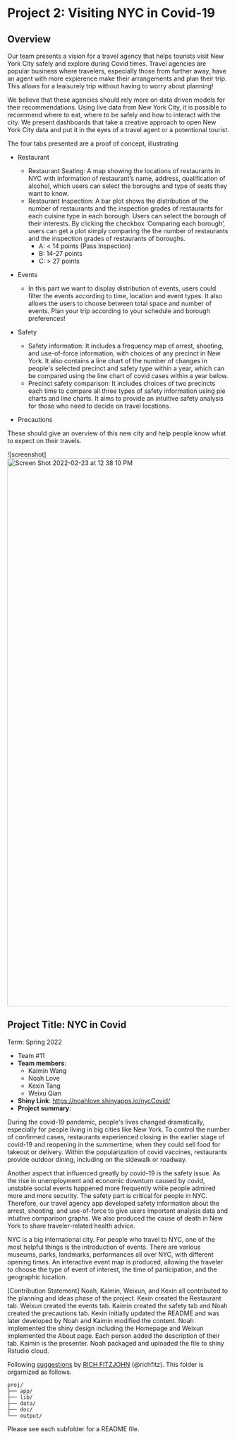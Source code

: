# Project 2: Visiting NYC in Covid-19

## Overview

Our team presents a vision for a travel agency that helps tourists visit New York City safely and explore during Covid times. Travel agencies are popular business where travelers, especially those from further away, have an agent with more expierence make their arrangements and plan their trip. This allows for a leaisurely trip without having to worry about planning!

We believe that these agencies should rely more on data driven models for their recommendations. Using live data from New York City, it is possible to recommend where to eat, where to be safely and how to interact with the city. We present dashboards that take a creative approach to open New York City data and put it in the eyes of a travel agent or a potentional tourist. 

The four tabs presented are a proof of concept, illustrating 
- Restaurant
	+ Restaurant Seating: A map showing the locations of restaurants in NYC with information of restaurant’s name, address, qualification of alcohol, which users can select the boroughs and type of seats they want to know. 
	+ Restaurant Inspection: A bar plot shows the distribution of the number of restaurants and the inspection grades of restaurants for each cuisine type in each borough. Users can select the borough of their interests. By clicking the checkbox ‘Comparing each borough’, users can get a plot simply comparing the the number of restaurants and the inspection grades of restaurants of boroughs.
		+ A: < 14 points (Pass Inspection)
		+ B: 14-27 points
		+ C: > 27 points 

- Events
	+ In this part we want to display distribution of events, users could filter the events according to time, location and event types. It also allows the users to choose between total space and number of events. Plan your trip according to your schedule and borough preferences!

- Safety
	+ Safety information: It includes a frequency map of arrest, shooting, and use-of-force information, with choices of any precinct in New York. It also contains a line chart of the number of changes in people's selected precinct and safety type within a year, which can be compared using the line chart of covid cases within a year below.
	+ Precinct safety comparison: It includes choices of two precincts each time to compare all three types of safety information using pie charts and line charts. It aims to provide an intuitive safety analysis for those who need to decide on travel locations.

- Precautions 

These should give an overview of this new city and help people know what to expect on their travels. 


![screenshot]<img width="1241" alt="Screen Shot 2022-02-23 at 12 38 10 PM" src="https://user-images.githubusercontent.com/57121482/155375589-f784a217-8f67-4ca8-9d17-f0483a713fdf.png">


## Project Title: NYC in Covid
Term: Spring 2022
+ Team #11
+ **Team members**: 
	+ Kaimin Wang
	+ Noah Love
	+ Kexin Tang
	+ Weixu Qian
+ **Shiny Link**: https://noahlove.shinyapps.io/nycCovid/
+ **Project summary**: 

During the covid-19 pandemic, people's lives changed dramatically, especially for people living in big cities like New York. To control the number of confirmed cases, restaurants experienced closing in the earlier stage of covid-19 and reopening in the summertime, when they could sell food for takeout or delivery. Within the popularization of covid vaccines, restaurants provide outdoor dining, including on the sidewalk or roadway.

Another aspect that influenced greatly by covid-19 is the safety issue. As the rise in unemployment and economic downturn caused by covid, unstable social events happened more frequently while people admired more and more security. The safety part is critical for people in NYC. Therefore, our travel agency app developed safety information about the arrest, shooting, and use-of-force to give users important analysis data and intuitive comparison graphs. We also produced the cause of death in New York to share traveler-related health advice.

NYC is a big international city. For people who travel to NYC, one of the most helpful things is the introduction of events. There are various museums, parks, landmarks, performances all over NYC, with different opening times. An interactive event map is produced, allowing the traveler to choose the type of event of interest, the time of participation, and the geographic location.

[Contribution Statement] Noah, Kaimin, Weixun, and Kexin all contributed to the planning and ideas phase of the project. Kexin created the Restaurant tab. Weixun created the events tab. Kaimin created the safety tab and Noah created the precautions tab. Kexin initially updated the README and was later developed by Noah and Kaimin modified the content. Noah implemented the shiny design including the Homepage and Weixun implemented the About page. Each person added the description of their tab. Kaimin is the presenter. Noah packaged and uploaded the file to shiny Rstudio cloud. 

Following [suggestions](http://nicercode.github.io/blog/2013-04-05-projects/) by [RICH FITZJOHN](http://nicercode.github.io/about/#Team) (@richfitz). This folder is orgarnized as follows.



```
proj/
├── app/
├── lib/
├── data/
├── doc/
└── output/
```

Please see each subfolder for a README file.

